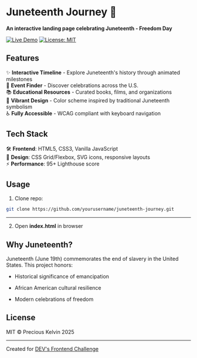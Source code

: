 # Juneteenth Journey 🌅

**An interactive landing page celebrating Juneteenth - Freedom Day**

[![Live Demo](https://img.shields.io/badge/Demo-Live-green?style=for-the-badge)](https://kelvincode1234.github.io/Juneteenth-Journey/)
[![License: MIT](https://img.shields.io/badge/License-MIT-blue.svg?style=for-the-badge)](https://opensource.org/licenses/MIT)

## Features

✨ **Interactive Timeline** - Explore Juneteenth's history through animated milestones  
🎉 **Event Finder** - Discover celebrations across the U.S.  
📚 **Educational Resources** - Curated books, films, and organizations  
🎨 **Vibrant Design** - Color scheme inspired by traditional Juneteenth symbolism  
♿ **Fully Accessible** - WCAG compliant with keyboard navigation  

## Tech Stack

🛠️ **Frontend**: HTML5, CSS3, Vanilla JavaScript  
🌈 **Design**: CSS Grid/Flexbox, SVG icons, responsive layouts  
⚡ **Performance**: 95+ Lighthouse score  

## Usage

1. Clone repo:
```bash
git clone https://github.com/yourusername/juneteenth-journey.git
```

---

2. Open **index.html** in browser

## Why Juneteenth?

Juneteenth (June 19th) commemorates the end of slavery in the United States. This project honors:

- Historical significance of emancipation

- African American cultural resilience

- Modern celebrations of freedom

## License
MIT © Precious Kelvin 2025

---

Created for [DEV's Frontend Challenge](https://dev.to/challenges/frontend-2025-06-04)
